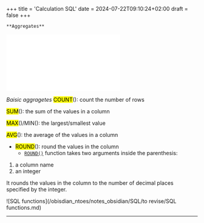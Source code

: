 +++
title = 'Calculation SQL'
date = 2024-07-22T09:10:24+02:00
draft = false
+++

    **Aggregates**
![Aggregates](/obisdian_ntoes/notes_obsidian/SQL/Aggregates.md)


*Baisic aggragetes*
<mark class="hltr-pink">COUNT</mark>(): count the number of rows

<mark class="hltr-pink">SUM</mark>(): the sum of the values in a column

<mark class="hltr-pink">MAX</mark>()/MIN(): the largest/smallest value

<mark class="hltr-pink">AVG</mark>(): the average of the values in a column

- <mark class="hltr-pink">ROUND</mark>(): round the values in the column
  - [`ROUND()`](https://www.codecademy.com/resources/docs/sql/commands/round?page_ref=catalog) function takes two arguments inside the parenthesis:

1.  a column name
2.  an integer

It rounds the values in the column to the number of decimal places specified by the integer.  

![SQL functions](/obisdian_ntoes/notes_obsidian/SQL/to revise/SQL functions.md)

---


